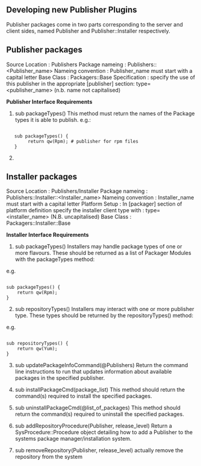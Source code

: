 ## Developing new Publisher Plugins ##

Publisher packages come in two parts corresponding to the
server and client sides, named Publisher and Publisher::Installer respectively.

## Publisher packages ##

Source Location    : Publishers
Package nameing    : Publishers::<Publisher_name>
Nameing convention : Publisher_name must start with a capital letter
Base Class         : Packagers::Base
Specification      : specify the use of this publisher in the appropriate
                     [publisher] section:
                     type=<publisher_name> (n.b. name not capitalised)

<b>Publisher Interface Requirements</b>

1) sub packageTypes()
   This method must return the names of the Package types it is able
   to publish. e.g.:
<code>
   sub packageTypes() {
        return qw(Rpm); # publisher for rpm files
   }
</code>

2) 

## Installer packages ##

Source Location : Publishers/Installer
Package nameing : Publishers::Installer::<Installer_name>
Nameing convention : Installer_name must start with a capital letter
Platform Setup : In [packager] section of platform definition specify
                 the installer client type with :
                 type=<installer_name> (N.B. uncapitalised)
Base Class     : Packagers::Installer::Base

<b>Installer Interface Requirements</b>

1) sub packageTypes()
Installers may handle package types of one or more flavours. These should be
returned as a list of Packager Modules with the packageTypes method:

e.g.

<code>
sub packageTypes() {
    return qw(Rpm);
}
</code>

2) sub repositoryTypes()
Installers may interact with one or more publisher type. These types should be
returned by the repositoryTypes() method:

e.g.

<code>
sub repositoryTypes() {
    return qw(Yum);
}
</code>

3) sub updatePackageInfoCommand(@Publishers)
Return the command line instructions to run that updates information about available
packages in the specified publisher.

4) sub installPackageCmd(package_list)
This method should return the command(s) required to install the specified packages.

5) sub uninstallPackageCmd(@list_of_packages)
This method should return the command(s) required to uninstall the specified packages.

6) sub addRepositoryProcedure(Publisher, release_level)
Return a SysProcedure::Procedure object detailing how to add a Publisher to the 
systems package manager/installation system.

7) sub removeRepository(Publisher, release_level)
actually remove the repository from the system
